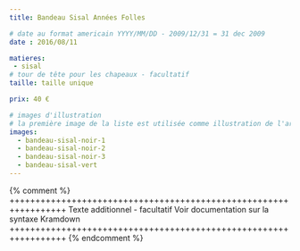 ```yaml
---
title: Bandeau Sisal Années Folles

# date au format americain YYYY/MM/DD - 2009/12/31 = 31 dec 2009
date : 2016/08/11

matieres:
 - sisal
# tour de tête pour les chapeaux - facultatif
taille: taille unique

prix: 40 €

# images d'illustration
# la première image de la liste est utilisée comme illustration de l'article dans les pages de listing.
images:
  - bandeau-sisal-noir-1
  - bandeau-sisal-noir-2
  - bandeau-sisal-noir-3
  - bandeau-sisal-vert
---
```

{% comment %} +++++++++++++++++++++++++++++++++++++++++++++++++++++++++++++++++
              Texte additionnel - facultatif
              Voir documentation sur la syntaxe Kramdown
+++++++++++++++++++++++++++++++++++++++++++++++++++++++++++++++++ {% endcomment %}
